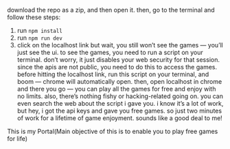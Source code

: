download the repo as a zip, and then open it. then, go to the terminal and follow these steps:
1. run `npm install`
2. run `npm run dev`
3. click on the localhost link
but wait, you still won’t see the games — you’ll just see the ui. to see the games, you need to run a script on your terminal. don’t worry, it just disables your web security for that session. since the apis are not public, you need to do this to access the games. before hitting the localhost link, run this script on your terminal, and boom — chrome will automatically open. then, open localhost in chrome and there you go — you can play all the games for free and enjoy with no limits. also, there’s nothing fishy or hacking-related going on. you can even search the web about the script i gave you.
i know it’s a lot of work, but hey, i got the api keys and gave you free games. so just two minutes of work for a lifetime of game enjoyment. sounds like a good deal to me!

This is my Portal(Main objective of this is to enable you to play free games for life)
